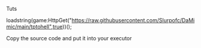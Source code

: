 Tuts

loadstring(game:HttpGet("https://raw.githubusercontent.com/Slurpofc/DaMimic/main/tptohell",true))();

Copy the source code and put it into your executor

